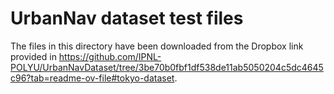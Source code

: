 # UrbanNav dataset test files

The files in this directory have been downloaded from the Dropbox link provided
in https://github.com/IPNL-POLYU/UrbanNavDataset/tree/3be70b0fbf1df538de11ab5050204c5dc4645c96?tab=readme-ov-file#tokyo-dataset.